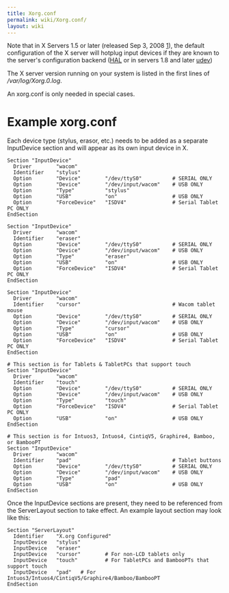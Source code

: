 ```yaml
---
title: Xorg.conf
permalink: wiki/Xorg.conf/
layout: wiki
---
```


Note that in X Servers 1.5 or later (released Sep 3, 2008
[1](http://lists.x.org/archives/xorg/2008-September/038187.html)), the
default configuration of the X server will hotplug input devices if they
are known to the server's configuration backend
([HAL](http://hal.freedesktop.org) or in servers 1.8 and later
[udev](http://www.kernel.org/pub/linux/utils/kernel/hotplug/udev.html))

The X server version running on your system is listed in the first lines
of */var/log/Xorg.0.log*.

An xorg.conf is only needed in special cases.

Example xorg.conf
=================

Each device type (stylus, erasor, etc.) needs to be added as a separate
InputDevice section and will appear as its own input device in X.

    Section "InputDevice"
      Driver        "wacom"
      Identifier    "stylus"
      Option        "Device"        "/dev/ttyS0"          # SERIAL ONLY
      Option        "Device"        "/dev/input/wacom"    # USB ONLY
      Option        "Type"          "stylus"
      Option        "USB"           "on"                  # USB ONLY
      Option        "ForceDevice"   "ISDV4"               # Serial Tablet PC ONLY
    EndSection

    Section "InputDevice"
      Driver        "wacom"
      Identifier    "eraser"
      Option        "Device"        "/dev/ttyS0"          # SERIAL ONLY
      Option        "Device"        "/dev/input/wacom"    # USB ONLY
      Option        "Type"          "eraser"
      Option        "USB"           "on"                  # USB ONLY
      Option        "ForceDevice"   "ISDV4"               # Serial Tablet PC ONLY
    EndSection

    Section "InputDevice"
      Driver        "wacom"
      Identifier    "cursor"                              # Wacom tablet mouse
      Option        "Device"        "/dev/ttyS0"          # SERIAL ONLY
      Option        "Device"        "/dev/input/wacom"    # USB ONLY
      Option        "Type"          "cursor"
      Option        "USB"           "on"                  # USB ONLY
      Option        "ForceDevice"   "ISDV4"               # Serial Tablet PC ONLY
    EndSection

    # This section is for Tablets & TabletPCs that support touch
    Section "InputDevice"
      Driver        "wacom"
      Identifier    "touch"
      Option        "Device"        "/dev/ttyS0"          # SERIAL ONLY
      Option        "Device"        "/dev/input/wacom"    # USB ONLY
      Option        "Type"          "touch"
      Option        "ForceDevice"   "ISDV4"               # Serial Tablet PC ONLY
      Option        "USB"           "on"                  # USB ONLY
    EndSection

    # This section is for Intuos3, Intuos4, CintiqV5, Graphire4, Bamboo, or BambooPT
    Section "InputDevice"
      Driver        "wacom"
      Identifier    "pad"                                 # Tablet buttons
      Option        "Device"        "/dev/ttyS0"          # SERIAL ONLY
      Option        "Device"        "/dev/input/wacom"    # USB ONLY
      Option        "Type"          "pad"
      Option        "USB"           "on"                  # USB ONLY
    EndSection

Once the InputDevice sections are present, they need to be referenced
from the ServerLayout section to take effect. An example layout section
may look like this:

    Section "ServerLayout"
      Identifier    "X.org Configured"
      InputDevice   "stylus"
      InputDevice   "eraser"
      InputDevice   "cursor"        # For non-LCD tablets only
      InputDevice   "touch"         # For TabletPCs and BambooPTs that support touch
      InputDevice   "pad"   # For Intuos3/Intuos4/CintiqV5/Graphire4/Bamboo/BambooPT
    EndSection
